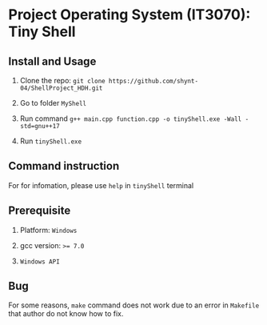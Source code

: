 # Project Operating System (IT3070): Tiny Shell

## Install and Usage

1. Clone the repo: `git clone https://github.com/shynt-04/ShellProject_HDH.git`
2. Go to folder `MyShell`

3. Run command `g++ main.cpp function.cpp -o tinyShell.exe -Wall -std=gnu++17`

4. Run `tinyShell.exe`

## Command instruction

For for infomation, please use `help` in `tinyShell` terminal

## Prerequisite

1. Platform: `Windows`

2. gcc version: `>= 7.0`

3. `Windows API`

## Bug

For some reasons, `make` command does not work due to an error in `Makefile` that author do not know how to fix.
